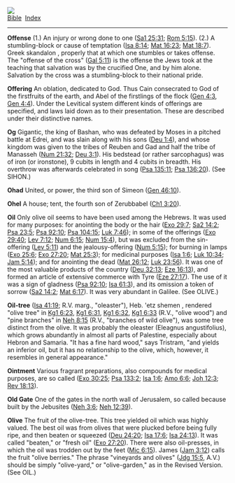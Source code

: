 [![](../../cdshop/ithlogo.png)](../../index)  
[Bible](../index)  [Index](index) 

------------------------------------------------------------------------

<span id="000">**Offense**</span> (1.) An injury or wrong done to one
([Sa1 25:31](../kjv/sa1025.htm#031); [Rom 5:15](../kjv/rom005.htm#015)).
(2.) A stumbling-block or cause of temptation ([Isa
8:14](../kjv/isa008.htm#014); [Mat 16:23](../kjv/mat016.htm#023); [Mat
18:7](../kjv/mat018.htm#007)). Greek skandalon , properly that at which
one stumbles or takes offense. The "offense of the cross" ([Gal
5:11](../kjv/gal005.htm#011)) is the offense the Jews took at the
teaching that salvation was by the crucified One, and by him alone.
Salvation by the cross was a stumbling-block to their national pride.

<span id="001">**Offering**</span> An oblation, dedicated to God. Thus
Cain consecrated to God of the firstfruits of the earth, and Abel of the
firstlings of the flock ([Gen 4:3](../kjv/gen004.htm#003), [Gen
4:4](../kjv/gen004.htm#004)). Under the Levitical system different kinds
of offerings are specified, and laws laid down as to their presentation.
These are described under their distinctive names.

<span id="002">**Og**</span> Gigantic, the king of Bashan, who was
defeated by Moses in a pitched battle at Edrei, and was slain along with
his sons ([Deu 1:4](../kjv/deu001.htm#004)), and whose kingdom was given
to the tribes of Reuben and Gad and half the tribe of Manasseh ([Num
21:32](../kjv/num021.htm#032); [Deu 3:1](../kjv/deu003.htm#001)). His
bedstead (or rather sarcophagus) was of iron (or ironstone), 9 cubits in
length and 4 cubits in breadth. His overthrow was afterwards celebrated
in song ([Psa 135:11](../kjv/psa135.htm#011); [Psa
136:20](../kjv/psa136.htm#020)). (See SIHON.)

<span id="003">**Ohad**</span> United, or power, the third son of Simeon
([Gen 46:10](../kjv/gen046.htm#010)).

<span id="004">**Ohel**</span> A house; tent, the fourth son of
Zerubbabel ([Ch1 3:20](../kjv/ch1003.htm#020)).

<span id="005">**Oil**</span> Only olive oil seems to have been used
among the Hebrews. It was used for many purposes: for anointing the body
or the hair ([Exo 29:7](../kjv/exo029.htm#007); [Sa2
14:2](../kjv/sa2014.htm#002); [Psa 23:5](../kjv/psa023.htm#005); [Psa
92:10](../kjv/psa092.htm#010); [Psa 104:15](../kjv/psa104.htm#015); [Luk
7:46](../kjv/luk007.htm#046)); in some of the offerings ([Exo
29:40](../kjv/exo029.htm#040); [Lev 7:12](../kjv/lev007.htm#012); [Num
6:15](../kjv/num006.htm#015); [Num 15:4](../kjv/num015.htm#004)), but
was excluded from the sin-offering ([Lev 5:11](../kjv/lev005.htm#011))
and the jealousy-offering ([Num 5:15](../kjv/num005.htm#015)); for
burning in lamps ([Exo 25:6](../kjv/exo025.htm#006); [Exo
27:20](../kjv/exo027.htm#020); [Mat 25:3](../kjv/mat025.htm#003)); for
medicinal purposes ([Isa 1:6](../kjv/isa001.htm#006); [Luk
10:34](../kjv/luk010.htm#034); [Jam 5:14](../kjv/jam005.htm#014)); and
for anointing the dead ([Mat 26:12](../kjv/mat026.htm#012); [Luk
23:56](../kjv/luk023.htm#056)). It was one of the most valuable products
of the country ([Deu 32:13](../kjv/deu032.htm#013); [Eze
16:13](../kjv/eze016.htm#013)), and formed an article of extensive
commerce with Tyre ([Eze 27:17](../kjv/eze027.htm#017)). The use of it
was a sign of gladness ([Psa 92:10](../kjv/psa092.htm#010); [Isa
61:3](../kjv/isa061.htm#003)), and its omission a token of sorrow ([Sa2
14:2](../kjv/sa2014.htm#002); [Mat 6:17](../kjv/mat006.htm#017)). It was
very abundant in Galilee. (See OLIVE.)

<span id="006">**Oil-tree**</span> ([Isa 41:19](../kjv/isa041.htm#019);
R.V. marg., "oleaster"), Heb. 'etz shemen , rendered "olive tree" in
[Kg1 6:23](../kjv/kg1006.htm#023), [Kg1 6:31](../kjv/kg1006.htm#031),
[Kg1 6:32](../kjv/kg1006.htm#032), [Kg1 6:33](../kjv/kg1006.htm#033)
(R.V., "olive wood") and "pine branches" in [Neh
8:15](../kjv/neh008.htm#015) (R.V., "branches of wild olive"), was some
tree distinct from the olive. It was probably the oleaster (Eleagnus
angustifolius), which grows abundantly in almost all parts of Palestine,
especially about Hebron and Samaria. "It has a fine hard wood," says
Tristram, "and yields an inferior oil, but it has no relationship to the
olive, which, however, it resembles in general appearance."

<span id="007">**Ointment**</span> Various fragrant preparations, also
compounds for medical purposes, are so called ([Exo
30:25](../kjv/exo030.htm#025); [Psa 133:2](../kjv/psa133.htm#002); [Isa
1:6](../kjv/isa001.htm#006); [Amo 6:6](../kjv/amo006.htm#006); [Joh
12:3](../kjv/joh012.htm#003); [Rev 18:13](../kjv/rev018.htm#013)).

<span id="008">**Old Gate**</span> One of the gates in the north wall of
Jerusalem, so called because built by the Jebusites ([Neh
3:6](../kjv/neh003.htm#006); [Neh 12:39](../kjv/neh012.htm#039)).

<span id="009">**Olive**</span> The fruit of the olive-tree. This tree
yielded oil which was highly valued. The best oil was from olives that
were plucked before being fully ripe, and then beaten or squeezed ([Deu
24:20](../kjv/deu024.htm#020); [Isa 17:6](../kjv/isa017.htm#006); [Isa
24:13](../kjv/isa024.htm#013)). It was called "beaten," or "fresh oil"
([Exo 27:20](../kjv/exo027.htm#020)). There were also oil-presses, in
which the oil was trodden out by the feet ([Mic
6:15](../kjv/mic006.htm#015)). James ([Jam 3:12](../kjv/jam003.htm#012))
calls the fruit "olive berries." The phrase "vineyards and olives" ([Jdg
15:5](../kjv/jdg015.htm#005), A.V.) should be simply "olive-yard," or
"olive-garden," as in the Revised Version. (See OIL.)
